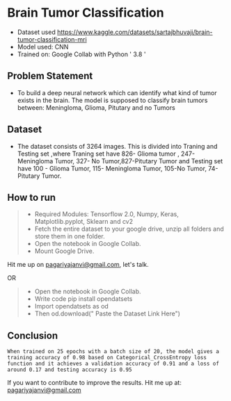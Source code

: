 # Brain Tumor Classification

- Dataset used
    <https://www.kaggle.com/datasets/sartajbhuvaji/brain-tumor-classification-mri>
- Model used: CNN
- Trained on: Google Collab with Python ' 3.8 '

## Problem Statement

- To build a deep neural network which can identify what kind of tumor exists in the brain. The model is supposed to classify brain tumors between: Meningloma, Glioma,  Pitutary and no Tumors

## Dataset

- The dataset consists of 3264 images. This is divided into Traning and Testing set ,where Traning set have 826- Glioma tumor , 247- Meningloma Tumor, 327- No Tumor,827-Pitutary Tumor and Testing set have 100 - Glioma Tumor, 115- Meningloma Tumor, 105-No Tumor, 74- Pitutary Tumor.

## How to run

> - Required Modules: Tensorflow 2.0, Numpy, Keras, Matplotlib.pyplot, Sklearn and cv2
> - Fetch the entire dataset to your google drive, unzip all folders and store them in one folder.
> - Open the notebook in Google Collab.
> - Mount Google Drive.

Hit me up on pagariyajanvi@gmail.com, let's talk.

OR

> - Open the notebook in Google Collab.
> - Write code pip install opendatsets
> - Import opendatsets as od
> - Then od.download(" Paste the Dataset Link Here")

## Conclusion

    When trained on 25 epochs with a batch size of 20, the model gives a training accuracy of 0.98 based on Categorical_CrossEntropy loss function and it achieves a validation accuracy of 0.91 and a loss of around 0.17 and testing accuracy is 0.95

If you want to contribute to improve the results. Hit me up at: pagariyajanvi@gmail.com
